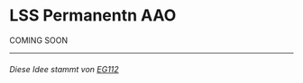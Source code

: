 <h1>LSS Permanentn AAO</h1>
COMING SOON

<hr>

<h6>Diese Idee stammt von <a href="https://forum.leitstellenspiel.de/cms/index.php?user/7751-eg112/">EG112</a></h6>